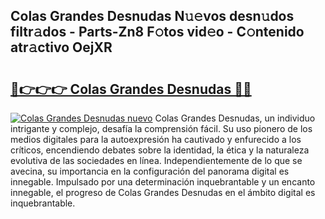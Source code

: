 ## Colas Grandes Desnudas N𝚞𝚎vos desn𝚞dos filtr𝚊dos - Parts-Zn8 F𝚘tos vid𝚎o - C𝚘ntenido atr𝚊ctivo OejXR

# <h2><a href="http://mb7a4z.tromn.icu/?c=Colas+Grandes+Desnudas">🔗👉👉👉 Colas Grandes Desnudas 🔗🔗</a></h2>

[![Colas Grandes Desnudas nuevo](https://i.imgur.com/pEAQMta.gif)](http://mb7a4z.tromn.icu/?c=Colas+Grandes+Desnudas)
Colas Grandes Desnudas, un individuo intrigante y complejo, desafía la comprensión fácil. Su uso pionero de los medios digitales para la autoexpresión ha cautivado y enfurecido a los críticos, encendiendo debates sobre la identidad, la ética y la naturaleza evolutiva de las sociedades en línea. Independientemente de lo que se avecina, su importancia en la configuración del panorama digital es innegable. Impulsado por una determinación inquebrantable y un encanto innegable, el progreso de Colas Grandes Desnudas en el ámbito digital es inquebrantable.
